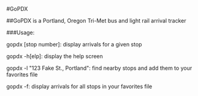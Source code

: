 #GoPDX

##GoPDX is a Portland, Oregon Tri-Met bus and light rail arrival tracker

###Usage:

gopdx [stop number]: display arrivals for a given stop

gopdx -h[elp]: display the help screen

gopdx -l "123 Fake St., Portland": find nearby stops and add them to your favorites file

gopdx -f: display arrivals for all stops in your favorites file



